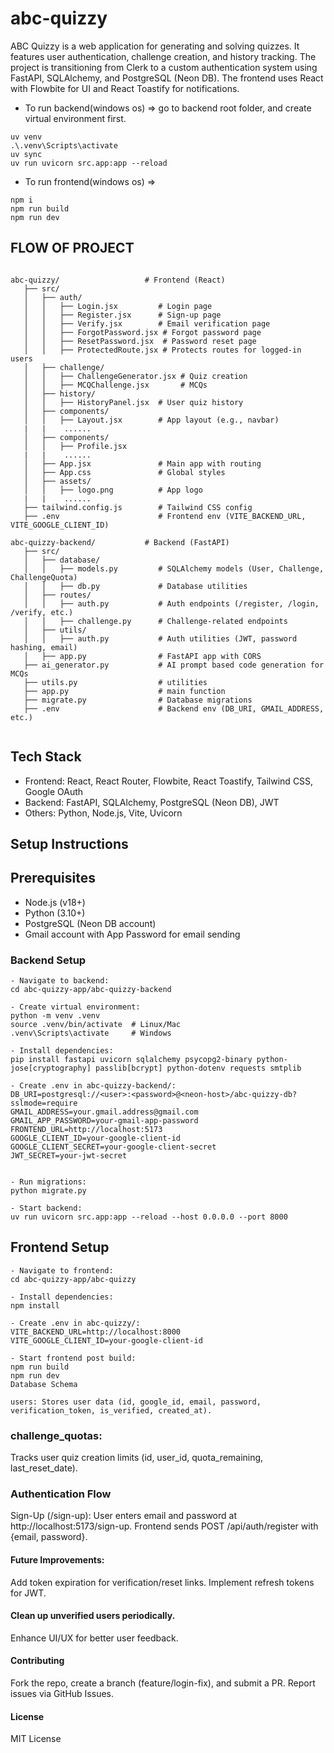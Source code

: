 # abc-quizzy
ABC Quizzy is a web application for generating and solving quizzes. It features user authentication, challenge creation, and history tracking. The project is transitioning from Clerk to a custom authentication system using FastAPI, SQLAlchemy, and PostgreSQL (Neon DB). The frontend uses React with Flowbite for UI and React Toastify for notifications.

- To run backend(windows os) => go to backend root folder, and create virtual environment first.

```
uv venv
.\.venv\Scripts\activate
uv sync
uv run uvicorn src.app:app --reload

```
- To run frontend(windows os) =>

```
npm i
npm run build
npm run dev
```

## FLOW OF PROJECT
```

abc-quizzy/                   # Frontend (React)
   ├── src/
   │   ├── auth/
   │   │   ├── Login.jsx         # Login page
   │   │   ├── Register.jsx      # Sign-up page
   │   │   ├── Verify.jsx        # Email verification page
   │   │   ├── ForgotPassword.jsx # Forgot password page
   │   │   ├── ResetPassword.jsx  # Password reset page
   │   │   ├── ProtectedRoute.jsx # Protects routes for logged-in users
   │   ├── challenge/
   │   │   ├── ChallengeGenerator.jsx # Quiz creation
   │   │   ├── MCQChallenge.jsx       # MCQs
   │   ├── history/
   │   │   ├── HistoryPanel.jsx  # User quiz history
   │   ├── components/
   │   │   ├── Layout.jsx        # App layout (e.g., navbar)
   |   |    ......
   │   ├── components/
   │   │   ├── Profile.jsx    
   |   |    ......    
   │   ├── App.jsx               # Main app with routing
   │   ├── App.css               # Global styles
   │   ├── assets/
   │   │   ├── logo.png          # App logo
   |   |    ......
   ├── tailwind.config.js        # Tailwind CSS config
   ├── .env                      # Frontend env (VITE_BACKEND_URL, VITE_GOOGLE_CLIENT_ID)

abc-quizzy-backend/           # Backend (FastAPI)
   ├── src/
   │   ├── database/
   │   │   ├── models.py         # SQLAlchemy models (User, Challenge, ChallengeQuota)
   │   │   ├── db.py             # Database utilities
   │   ├── routes/
   │   │   ├── auth.py           # Auth endpoints (/register, /login, /verify, etc.)
   │   │   ├── challenge.py      # Challenge-related endpoints
   │   ├── utils/
   │   │   ├── auth.py           # Auth utilities (JWT, password hashing, email)
   │   ├── app.py                # FastAPI app with CORS
   ├── ai_generator.py           # AI prompt based code generation for MCQs
   ├── utils.py                  # utilities
   ├── app.py                    # main function
   ├── migrate.py                # Database migrations
   ├── .env                      # Backend env (DB_URI, GMAIL_ADDRESS, etc.)


```

## Tech Stack
- Frontend: React, React Router, Flowbite, React Toastify, Tailwind CSS, Google OAuth
- Backend: FastAPI, SQLAlchemy, PostgreSQL (Neon DB), JWT
- Others: Python, Node.js, Vite, Uvicorn

## Setup Instructions

## Prerequisites
- Node.js (v18+)
- Python (3.10+)
- PostgreSQL (Neon DB account)
- Gmail account with App Password for email sending

### Backend Setup
```
- Navigate to backend:
cd abc-quizzy-app/abc-quizzy-backend

- Create virtual environment:
python -m venv .venv
source .venv/bin/activate  # Linux/Mac
.venv\Scripts\activate     # Windows

- Install dependencies:
pip install fastapi uvicorn sqlalchemy psycopg2-binary python-jose[cryptography] passlib[bcrypt] python-dotenv requests smtplib

- Create .env in abc-quizzy-backend/:
DB_URI=postgresql://<user>:<password>@<neon-host>/abc-quizzy-db?sslmode=require
GMAIL_ADDRESS=your.gmail.address@gmail.com
GMAIL_APP_PASSWORD=your-gmail-app-password
FRONTEND_URL=http://localhost:5173
GOOGLE_CLIENT_ID=your-google-client-id
GOOGLE_CLIENT_SECRET=your-google-client-secret
JWT_SECRET=your-jwt-secret


- Run migrations:
python migrate.py

- Start backend:
uv run uvicorn src.app:app --reload --host 0.0.0.0 --port 8000
```

## Frontend Setup
```
- Navigate to frontend:
cd abc-quizzy-app/abc-quizzy

- Install dependencies:
npm install

- Create .env in abc-quizzy/:
VITE_BACKEND_URL=http://localhost:8000
VITE_GOOGLE_CLIENT_ID=your-google-client-id

- Start frontend post build:
npm run build
npm run dev
Database Schema

users: Stores user data (id, google_id, email, password, verification_token, is_verified, created_at).

```

### challenge_quotas: 
Tracks user quiz creation limits (id, user_id, quota_remaining, last_reset_date).

### Authentication Flow
Sign-Up (/sign-up):
User enters email and password at http://localhost:5173/sign-up.
Frontend sends POST /api/auth/register with {email, password}.

#### Future Improvements:
Add token expiration for verification/reset links.
Implement refresh tokens for JWT.

#### Clean up unverified users periodically.
Enhance UI/UX for better user feedback.

#### Contributing
Fork the repo, create a branch (feature/login-fix), and submit a PR.
Report issues via GitHub Issues.

#### License
MIT License
